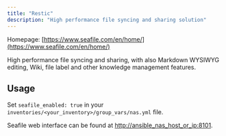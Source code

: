 ```yaml
---
title: "Restic"
description: "High performance file syncing and sharing solution"
---
```


Homepage: [https://www.seafile.com/en/home/](https://www.seafile.com/en/home/)

High performance file syncing and sharing, with also Markdown WYSIWYG editing, Wiki, file label and other knowledge management features.

## Usage

Set `seafile_enabled: true` in your `inventories/<your_inventory>/group_vars/nas.yml` file.

Seafile web interface can be found at [http://ansible_nas_host_or_ip:8101](http://ansible_nas_host_or_ip:8101).
